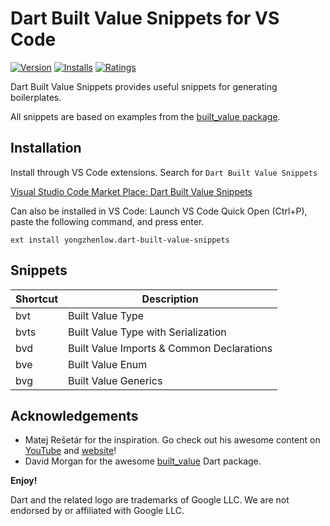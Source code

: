 # Dart Built Value Snippets for VS Code

[![Version](https://vsmarketplacebadge.apphb.com/version/yongzhenlow.dart-built-value-snippets.svg)](https://marketplace.visualstudio.com/items?itemName=yongzhenlow.dart-built-value-snippets)
[![Installs](https://vsmarketplacebadge.apphb.com/installs/yongzhenlow.dart-built-value-snippets.svg)](https://marketplace.visualstudio.com/items?itemName=yongzhenlow.dart-built-value-snippets)
[![Ratings](https://vsmarketplacebadge.apphb.com/rating/yongzhenlow.dart-built-value-snippets.svg)](https://marketplace.visualstudio.com/items?itemName=yongzhenlow.dart-built-value-snippets)

Dart Built Value Snippets provides useful snippets for generating boilerplates.  

All snippets are based on examples from the [built_value package](https://github.com/google/built_value.dart/tree/master/example/lib).

## Installation

Install through VS Code extensions. Search for `Dart Built Value Snippets`

[Visual Studio Code Market Place: Dart Built Value Snippets](https://marketplace.visualstudio.com/items?itemName=yongzhenlow.dart-built-value-snippets)

Can also be installed in VS Code: Launch VS Code Quick Open (Ctrl+P), paste the following command, and press enter.

```
ext install yongzhenlow.dart-built-value-snippets
```

## Snippets

| Shortcut | Description |
| ------- | ----------|
| bvt | Built Value Type |
| bvts | Built Value Type with Serialization |
| bvd | Built Value Imports & Common Declarations |
| bve | Built Value Enum |
| bvg | Built Value Generics |

## Acknowledgements

- Matej Rešetár for the inspiration. Go check out his awesome content on [YouTube](https://www.youtube.com/channel/UCSIvrn68cUk8CS8MbtBmBkA) and [website](https://resocoder.com/)!  
- David Morgan for the awesome [built_value](https://github.com/google/built_value.dart) Dart package.

**Enjoy!**  

Dart and the related logo are trademarks of Google LLC. We are not endorsed by or affiliated with Google LLC.
